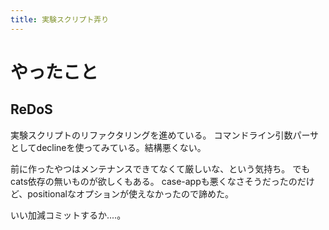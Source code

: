 ```yaml
---
title: 実験スクリプト弄り
---
```


# やったこと

## ReDoS

実験スクリプトのリファクタリングを進めている。
コマンドライン引数パーサとしてdeclineを使ってみている。結構悪くない。

前に作ったやつはメンテナンスできてなくて厳しいな、という気持ち。
でもcats依存の無いものが欲しくもある。
case-appも悪くなさそうだったのだけど、positionalなオプションが使えなかったので諦めた。

いい加減コミットするか‥‥。

